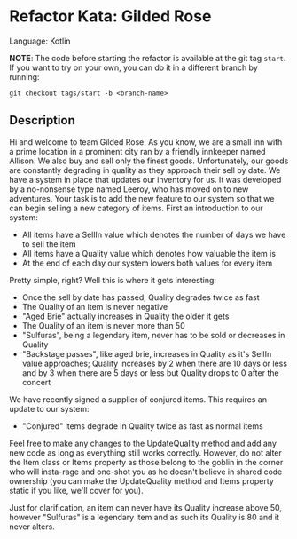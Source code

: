# Refactor Kata: Gilded Rose

Language: Kotlin

__NOTE__: The code before starting the refactor is available at the git tag `start`. If you want to try on your own, 
you can do it in a different branch by running: 
```
git checkout tags/start -b <branch-name> 
```

## Description

Hi and welcome to team Gilded Rose. As you know, we are a small inn with a prime location in a prominent city ran by a
friendly innkeeper named Allison. We also buy and sell only the finest goods. Unfortunately, our goods are constantly 
degrading in quality as they approach their sell by date. We have a system in place that updates our inventory for us. 
It was developed by a no-nonsense type named Leeroy, who has moved on to new adventures. Your task is to add the new 
feature to our system so that we can begin selling a new category of items. First an introduction to our system:

- All items have a SellIn value which denotes the number of days we have to sell the item
- All items have a Quality value which denotes how valuable the item is
- At the end of each day our system lowers both values for every item

Pretty simple, right? Well this is where it gets interesting:

- Once the sell by date has passed, Quality degrades twice as fast
- The Quality of an item is never negative
- "Aged Brie" actually increases in Quality the older it gets
- The Quality of an item is never more than 50
- "Sulfuras", being a legendary item, never has to be sold or decreases in Quality
- "Backstage passes", like aged brie, increases in Quality as it's SellIn value approaches; Quality increases by 2 when 
there are 10 days or less and by 3 when there are 5 days or less but Quality drops to 0 after the concert

We have recently signed a supplier of conjured items. This requires an update to our system:

- "Conjured" items degrade in Quality twice as fast as normal items

Feel free to make any changes to the UpdateQuality method and add any new code as long as everything still works 
correctly. However, do not alter the Item class or Items property as those belong to the goblin in the corner who will 
insta-rage and one-shot you as he doesn't believe in shared code ownership (you can make the UpdateQuality method and 
Items property static if you like, we'll cover for you).

Just for clarification, an item can never have its Quality increase above 50, however "Sulfuras" is a legendary item 
and as such its Quality is 80 and it never alters.
